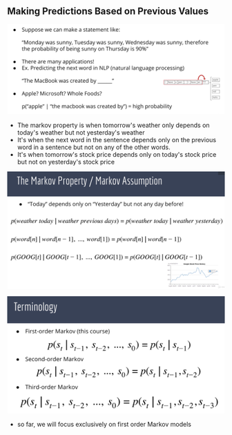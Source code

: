 ## Making Predictions Based on Previous Values

![](img/2020-11-12-01-43-01.png)

- The markov property is when tomorrow's weather only depends on today's weather but not yesterday's weather
- It's when the next word in the sentence depends only on the previous word in a sentence but not on any of 
  the other words.
- It's when tomorrow's stock price depends only on today's stock price but not on yesterday's stock price

![](img/2020-11-12-01-47-16.png)

![](img/2020-11-12-01-50-11.png)

- so far, we will focus exclusively on first order Markov models